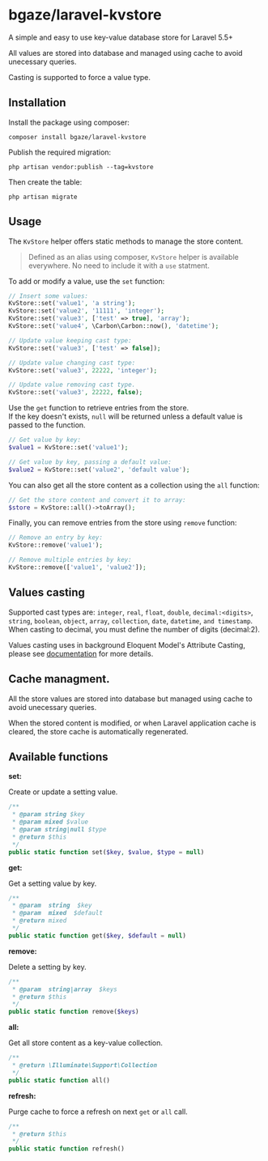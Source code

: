 # bgaze/laravel-kvstore

A simple and easy to use key-value database store for Laravel 5.5+

All values are stored into database and managed using cache to avoid unecessary queries.

Casting is supported to force a value type.

## Installation

Install the package using composer:

```
composer install bgaze/laravel-kvstore
```

Publish the required migration:

```
php artisan vendor:publish --tag=kvstore
```

Then create the table:

```
php artisan migrate
```

## Usage

The `KvStore` helper offers static methods to manage the store content.  

> Defined as an alias using composer, `KvStore` helper is available everywhere.
> No need to include it with a `use` statment.

To add or modify a value, use the `set` function:

```php
// Insert some values:
KvStore::set('value1', 'a string');
KvStore::set('value2', '11111', 'integer');
KvStore::set('value3', ['test' => true], 'array');
KvStore::set('value4', \Carbon\Carbon::now(), 'datetime');

// Update value keeping cast type:
KvStore::set('value3', ['test' => false]);

// Update value changing cast type:
KvStore::set('value3', 22222, 'integer');

// Update value removing cast type.
KvStore::set('value3', 22222, false);
```

Use the `get` function to retrieve entries from the store.  
If the key doesn't exists, `null` will be returned unless a default value is passed to the function.

```php
// Get value by key:
$value1 = KvStore::set('value1');

// Get value by key, passing a default value:
$value2 = KvStore::set('value2', 'default value');
```

You can also get all the store content as a collection using the `all` function:

```php
// Get the store content and convert it to array:
$store = KvStore::all()->toArray();
```

Finally, you can remove entries from the store using `remove` function:

```php
// Remove an entry by key:
KvStore::remove('value1');

// Remove multiple entries by key:
KvStore::remove(['value1', 'value2']);
```

## Values casting

Supported cast types are: `integer`, `real`, `float`, `double`, `decimal:<digits>`,
`string`, `boolean`, `object`, `array`, `collection`, `date`, `datetime`, `and timestamp`.  
When casting to decimal, you must define the number of digits (decimal:2).

Values casting uses in background Eloquent Model's Attribute Casting, please see
[documentation](https://laravel.com/docs/master/eloquent-mutators#attribute-casting) for more details.

## Cache managment.

All the store values are stored into database but managed using cache to avoid unecessary queries.

When the stored content is modified, or when Laravel application cache is cleared, the store cache is automatically regenerated.

## Available functions

**set:**

Create or update a setting value.

```php
/**
 * @param string $key
 * @param mixed $value
 * @param string|null $type
 * @return $this
 */
public static function set($key, $value, $type = null)
```

**get:**

Get a setting value by key.

```php
/**
 * @param  string  $key
 * @param  mixed  $default
 * @return mixed
 */
public static function get($key, $default = null)
```

**remove:**

Delete a setting by key.

```php
/**
 * @param  string|array  $keys
 * @return $this
 */
public static function remove($keys)
```

**all:**

Get all store content as a key-value collection.

```php
/**
 * @return \Illuminate\Support\Collection
 */
public static function all()
```

**refresh:**

Purge cache to force a refresh on next `get` or `all` call.

```php
/**
 * @return $this
 */
public static function refresh()
```


